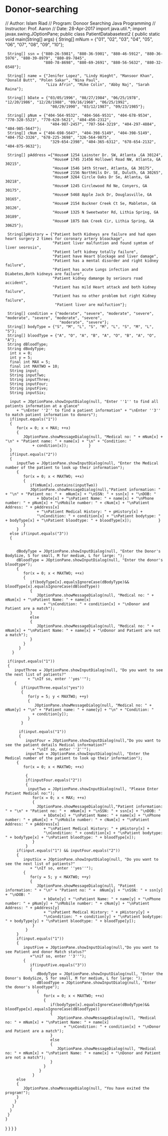 # Donor-searching
// Author: Islam Riad
// Program: Donoor Searching Java Programming
// Instructor: Prof. Aaron
// Date: 28-Apr-2017
import java.util.*;
import javax.swing.JOptionPane;
public class PatientDatabasetest2
{
   public static void main(String[] args)
   {
     String[] mNum = {"01", "02", "03", "04", "05", "06", "07", "08", "09", "10"};
     
     String[] ssn = {"880-26-5981", "880-36-5901", "880-46-5912", "880-36-5976", "880-39-8979", "880-89-7845", 
                     "880-78-8698", "880-69-2691", "880-56-5632", "880-32-6548"};
                     
     String[] name = {"Jenifer Lopez", "Lindy Hieght", "Mansoor Khan", "Donald Butt", "Polen Sakar", "Nina Paul",
                      "Liza Afrin", "Mike Colin", "Abby Naj", "Sarah Raina"};
                      
     String[] bDate = {"03/05/1996", "08/27/1984", "06/25/1978", "12/20/1986", "12/20/1988", "09/16/1968", "06/25/1992",
                        "08/29/1990", "03/12/1987", "09/23/1985"}; 
     
     String[] pNum = {"404-564-9532", "404-566-9531", "404-678-9534", "770-328-5523", "770-628-5621", "404-456-2312", 
                        "404-987-2457", "707-564-3219", "404-297-4884", "404-985-5647"};
     String[] cNum = {"404-698-5647", "404-398-5149", "404-398-5149", "404-752-3326", "678-225-3698", "326-564-9875",
                        "329-654-2398", "404-365-6312", "678-654-2132", "404-875-9632"};
       
     String[] pAddress ={"House# 1254 Lainster Dr. SW, Atlanta ,GA 30124",
                         "House# 1745 J1456 Hollowel Road NW, Atlanta, GA 30215",
                         "House# 1546 14th Street, Atlanta, GA 30175",
                         "House# 2156 NorthHils Dr. SE, Duluth, GA 30265",
                         "House# 3264 Circle Oaks Dr Se, Atlanta, GA 30218",
                         "House# 1245 Circlewood Rd Ne, Conyers, GA 30175",
                         "House# 5468 Apple Jack Dr, Douglasville, GA 30165",
                         "House# 2154 Buckner Creek Ct Se, Mableton, GA 30126",
                         "House# 1325 N Sweetwater Rd, Lithia Spring, GA 30189",
                         "House# 1875 Oak Creek Cir, Lithia Spring, GA 30625"};
         
     String[]pHistory = {"Patient both Kidneys are failure and had open heart surgery 2 times for coronary artery bloackage",
                         "Patient liver malfuntion and found symtom of liver seorosis",
                         "Patient left kidney totally failure",
                         "Patient have Heart blockage and liver damage",
                         "Patient has a mental disorder and right kidney failure",
                         "Patient has acute Lungs infection and Diabetes,Both kidneys are failure",
                         "Patient kidney damange by seriours road accident",
                         "Patient has mild Heart attack and both kidney failure",
                         "Patient has no other problem but right Kidney failure",
                          "Patient liver are malfuction"};
                        
     String[] condition = {"moderate", "severe", "moderate", "severe", "moderate", "severe", "moderate", "severe",
                            "moderate", "severe"};
     String[] bodyType = {"S", "M", "L", "S", "M", "L", "S", "M", "L", "S"};
     String[] bloodType = {"A", "O", "A", "B", "A", "O", "B", "A", "O", "A"};
     String dBloodType;
     String dBodyType; 
      int x = 0;
      int y = 5;
      final int MAX = 5;
      final int MAXTWO = 10;
      String input;
      String inputTwo;
      String inputThree;
      String inputFour;
      String inputFive;
      String inputSix;  
     
      input = JOptionPane.showInputDialog(null, "Enter ''1'' to find all patients information at a glance" 
         + "\nEnter ''2'' to find a patient information" + "\nEnter ''3'' to match patient information to donors");
      if(input.equals("1"))
      {
         for(x = 0; x < MAX; ++x)
         {
            JOptionPane.showMessageDialog(null, "Medical no: " + mNum[x] + "\n" + "Patient name: " + name[x] + "\n" + "Condition: "
                + condition[x]);         }
      }
      if(input.equals("2"))
      {
         inputTwo = JOptionPane.showInputDialog(null, "Enter the Medical number of the patient to look up their information");
         {
            for(x = 0; x < MAXTWO; ++x)
            {
               if(mNum[x].contains(inputTwo))
               JOptionPane.showMessageDialog(null,"Patient information: " + "\n" + "Patient no: " +  mNum[x] + "\nSSN: " + ssn[x] + "\nDOB: "
                  + bDate[x] + "\nPatient Name: " + name[x] + "\nPhone number: " + pNum[x] + "\nMobile number: " + cNum[x] + "\nPatient Address: " + pAddress[x]  
                  + "\nPatient Medical History: " + pHistory[x] +
                  "\nCondition: " + condition[x] + "\nPatient bodytype: " + bodyType[x] + "\nPatient bloodtype: " + bloodType[x]);            }
            }
         }
      else if(input.equals("3"))
      {
     
     
         dBodyType = JOptionPane.showInputDialog(null, "Enter the Donor's BodySize, S for small, M for medium, L for large: ");
         dBloodType = JOptionPane.showInputDialog(null, "Enter the donor's bloodtype");
         {
            for(x = 0; x < MAXTWO; ++x)
            {
               if(bodyType[x].equalsIgnoreCase(dBodyType)&& bloodType[x].equalsIgnoreCase(dBloodType))
               {
                  JOptionPane.showMessageDialog(null, "Medical no: " + mNum[x] + "\nPatient Name: " + name[x] 
                     + "\nCondition: " + condition[x] + "\nDonor and Patient are a match");
               }
               else
               {
                  JOptionPane.showMessageDialog(null, "Medical no: " + mNum[x] + "\nPatient Name: " + name[x] + "\nDonor and Patient are not a match");
               }
            }
          } 
       }                              
  
     if(input.equals("1"))
     {
        inputThree = JOptionPane.showInputDialog(null, "Do you want to see the next list of patients?"
              + "\nIf so, enter ''yes''");
        {
           if(inputThree.equals("yes"))
           {
              for(y = 5; y < MAXTWO; ++y)
              {
                 JOptionPane.showMessageDialog(null, "Medical no: " + mNum[y] + "\n" + "Patient name: " + name[y] + "\n" + "Condition: "
                + condition[y]);
              }
           } 
           
          if(input.equals("1"))
          {
             inputFour = JOptionPane.showInputDialog(null,"Do you want to see the patient details Medical information?"
                + "\nIf so, enter ''2''");
             inputTwo = JOptionPane.showInputDialog(null, "Enter the Medical number of the patient to look up their information");
         {
            for(x = 0; x < MAXTWO; ++x)
       
             {
             if(inputFour.equals("2"))
             {
              inputTwo = JOptionPane.showInputDialog(null, "Please Enter Patient Medical no:");
                for(x = 0; x < MAX; ++x)
                {
                  JOptionPane.showMessageDialog(null,"Patient information: " + "\n" + "Patient no: " +  mNum[x] + "\nSSN: " + ssn[x] + "\nDOB: "
                     + bDate[x] + "\nPatient Name: " + name[x] + "\nPhone number: " + pNum[x] + "\nMobile number: " + cNum[x] + "\nPatient Address: " + pAddress[x] 
                     + "\nPatient Medical History: " + pHistory[x] +
                     "\nCondition: " + condition[x] + "\nPatient bodytype: " + bodyType[x] + "\nPatient bloodtype: " + bloodType[x]);
                }
             }
         if(input.equals("1") && inputFour.equals("2"))
         {
            inputSix = JOptionPane.showInputDialog(null, "Do you want to see the next list of patients?"
               + "\nIf so, enter ''yes''");
            {
               for(y = 5; y < MAXTWO; ++y)
               {
                  JOptionPane.showMessageDialog(null, "Patient information: " + "\n" + "Patient no: " +  mNum[y] + "\nSSN: " + ssn[y] + "\nDOB: "
                     + bDate[y] + "\nPatient Name: " + name[y] + "\nPhone number: " + pNum[y] + "\nMobile number: " + cNum[y] + "\nPatient Address: " + pAddress[y] 
                     + "\nPatient Medical History: " + pHistory[y] +
                     "\nCondition: " + condition[y] + "\nPatient bodytype: " + bodyType[y] + "\nPatient bloodtype: " + bloodType[y]);
                }
             }
         }
         if(input.equals("1"))
         {
            inputFive = JOptionPane.showInputDialog(null,"Do you want to see Patient and donor Match status?"
               +"\nif so, enter ''3''");
            {
               if(inputFive.equals("3"))
               {
                  dBodyType = JOptionPane.showInputDialog(null, "Enter the Donor's BodySize, S for small, M for medium, L for large: ");
                  dBloodType = JOptionPane.showInputDialog(null, "Enter the donor's bloodtype");
                  {
                     for(x = 0; x < MAXTWO; ++x)
                     {
                        if(bodyType[x].equalsIgnoreCase(dBodyType)&& bloodType[x].equalsIgnoreCase(dBloodType))
                        {
                           JOptionPane.showMessageDialog(null, "Medical no: " + mNum[x] + "\nPatient Name: " + name[x] 
                              + "\nCondition: " + condition[x] + "\nDonor and Patient are a match");
                        }
                        else
                        {
                           JOptionPane.showMessageDialog(null, "Medical no: " + mNum[x] + "\nPatient Name: " + name[x] + "\nDonor and Patient are not a match");
                        }
                     } 
                   }
                }
         else
         {
            JOptionPane.showMessageDialog(null, "You have exited the program!");
         }
        }
       }
      }   
     }
    }
   }
  }
}
}
